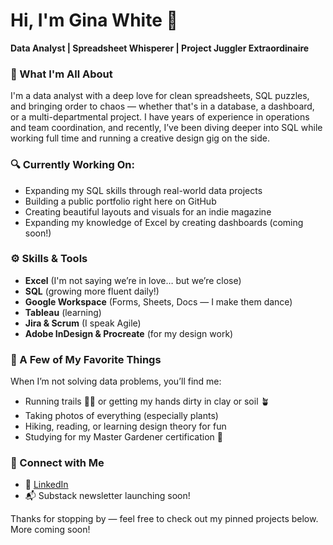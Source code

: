 # Hi, I'm Gina White 👋  
**Data Analyst | Spreadsheet Whisperer | Project Juggler Extraordinaire**

### 💼 What I'm All About
I'm a data analyst with a deep love for clean spreadsheets, SQL puzzles, and bringing order to chaos — whether that's in a database, a dashboard, or a multi-departmental project. I have years of experience in operations and team coordination, and recently, I’ve been diving deeper into SQL while working full time and running a creative design gig on the side.

### 🔍 Currently Working On:
- Expanding my SQL skills through real-world data projects
- Building a public portfolio right here on GitHub
- Creating beautiful layouts and visuals for an indie magazine
- Expanding my knowledge of Excel by creating dashboards (coming soon!)

### ⚙️ Skills & Tools
- **Excel** (I'm not saying we’re in love… but we’re close)
- **SQL** (growing more fluent daily!)
- **Google Workspace** (Forms, Sheets, Docs — I make them dance)
- **Tableau** (learning)
- **Jira & Scrum** (I speak Agile)
- **Adobe InDesign & Procreate** (for my design work)

### 🌿 A Few of My Favorite Things
When I’m not solving data problems, you’ll find me:
- Running trails 🏃‍♀️ or getting my hands dirty in clay or soil 🪴
- Taking photos of everything (especially plants)
- Hiking, reading, or learning design theory for fun
- Studying for my Master Gardener certification 🌱

### 🔗 Connect with Me
- 💼 [LinkedIn](https://www.linkedin.com/in/ginacwhite19)
- 📬 Substack newsletter launching soon!

Thanks for stopping by — feel free to check out my pinned projects below. More coming soon!
